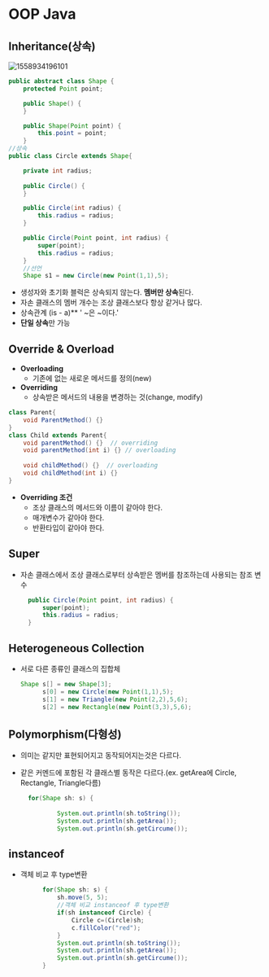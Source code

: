 # OOP Java

## Inheritance(상속)

![1558934196101](C:\Users\student\AppData\Roaming\Typora\typora-user-images\1558934196101.png)

```java
public abstract class Shape {
	protected Point point;

	public Shape() {
	}

	public Shape(Point point) {
		this.point = point;
	}
//상속
public class Circle extends Shape{

	private int radius;
	
	public Circle() {
	}

	public Circle(int radius) {
		this.radius = radius;
	}

	public Circle(Point point, int radius) {
		super(point);
		this.radius = radius;
	}
    //선언
	Shape s1 = new Circle(new Point(1,1),5);
```

* 생성자와 초기화 블럭은 상속되지 않는다. **멤버만 상속**된다.
* 자손 클래스의 멤버 개수는 조상 클래스보다 항상 같거나 많다.
* 상속관계 (is - a)**  ' ~은 ~이다.'
* **단일 상속**만 가능

## Override & Overload

* **Overloading** 
  * 기존에 없는 새로운 메서드를 정의(new)
* **Overriding** 
  * 상속받은 메서드의 내용을 변경하는 것(change, modify)

```java
class Parent{
    void ParentMethod() {}
}
class Child extends Parent{
    void parentMethod() {}  // overriding
    void parentMethod(int i) {} // overloading
    
    void childMethod() {}  // overloading
    void childMethod(int i) {}
}
```

* **Overriding 조건**
  * 조상 클래스의 메서드와 이름이 같아야 한다.
  * 매개변수가 같아야 한다.
  * 반환타입이 같아야 한다.

## Super

* 자손 클래스에서 조상 클래스로부터 상속받은 멤버를 참조하는데 사용되는 참조 변수

  ```java
  	public Circle(Point point, int radius) {
  		super(point);
  		this.radius = radius;
  	}
  ```



## Heterogeneous Collection

* 서로 다른 종류인 클래스의 집합체

  ```java
  Shape s[] = new Shape[3];
  		s[0] = new Circle(new Point(1,1),5);
  		s[1] = new Triangle(new Point(2,2),5,6);
  		s[2] = new Rectangle(new Point(3,3),5,6);
  ```



## Polymorphism(다형성)

* 의미는 같지만 표현되어지고 동작되어지는것은 다르다.

* 같은 커멘드에 포함된 각 클래스별 동작은 다르다.(ex. getArea에 Circle, Rectangle, Triangle다름)

  ```java
  	for(Shape sh: s) {
  	
  			System.out.println(sh.toString());
  			System.out.println(sh.getArea());
  			System.out.println(sh.getCircume());
  ```

  

## instanceof

* 객체 비교 후 type변환

  ```java
  		for(Shape sh: s) {
  			sh.move(5, 5);
  			//객체 비교 instanceof 후 type변환
  			if(sh instanceof Circle) {
  				Circle c=(Circle)sh;
  				c.fillColor("red");
  			}
  			System.out.println(sh.toString());
  			System.out.println(sh.getArea());
  			System.out.println(sh.getCircume());
  		}
  ```

  
